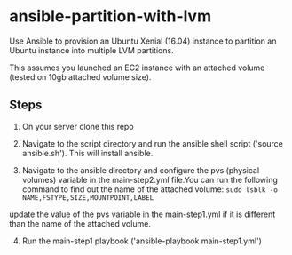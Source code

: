 # ansible-partition-with-lvm

Use Ansible to provision an Ubuntu Xenial (16.04) instance to partition an Ubuntu instance into multiple LVM partitions.

This assumes you launched an EC2 instance with an attached volume (tested on 10gb attached volume size).

## Steps

1. On your server clone this repo

2. Navigate to the script directory and run the ansible shell script ('source ansible.sh'). This will install ansible.

3. Navigate to the ansible directory and configure the pvs (physical volumes) variable in the main-step2.yml file.You can run the following command to find out the name of the attached volume: ```sudo lsblk -o NAME,FSTYPE,SIZE,MOUNTPOINT,LABEL```

update the value of the pvs variable in the main-step1.yml if it is different than the name of the attached volume.

4. Run the main-step1 playbook ('ansible-playbook main-step1.yml')




